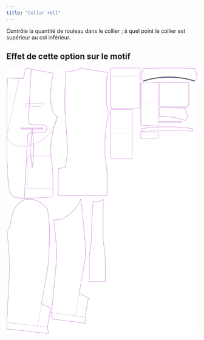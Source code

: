 ```yaml
---
title: "Collar roll"
---
```


Contrôle la quantité de rouleau dans le collier ; à quel point le collier est supérieur au col inférieur.

## Effet de cette option sur le motif

![Cette image montre l'effet de cette option en superposant plusieurs variantes qui ont une valeur différente pour cette option](jaeger_collarroll_sample.svg "Effect of this option on the pattern")
